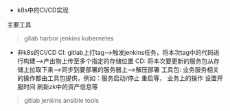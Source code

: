 * k8s中的CI/CD实现

主要工具
>gilab
>harbor
>jenkins
>kubernetes





* 非k8s的CI/CD
CI: gitlab上打tag-->触发jenkins任务，将本次tag中的代码进行构建-->产出物上传至多个指定的存储位置
CD: 将本次要更新的服务包从存储上拉取下来-->同步到要部署的服务器上-->解压部署
工具包: 业务服务相关的操作都由工具包提供，例如：服务启动/停止 重启等，  业务上的操作  设置开服时间 刷新zk中的资产信息等

>gitlab
>jenkins
>ansible
>tools